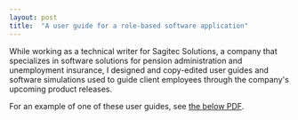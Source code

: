 ```yaml
---
layout: post
title:  "A user guide for a role-based software application"
---
```

While working as a technical writer for Sagitec Solutions, a company that specializes in software solutions for pension administration and unemployment insurance, I designed and copy-edited user guides and software simulations used to guide client employees through the company's upcoming product releases.

For an example of one of these user guides, see <a href="/samples/software-101-abbreviated-user-guide.pdf">the below PDF</a>.

<object style="min-height: 600px;" data="/samples/software-101-abbreviated-user-guide.pdf" width="100%" height="100%" type='application/pdf'/>